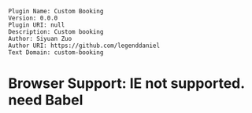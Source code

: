     Plugin Name: Custom Booking
    Version: 0.0.0
    Plugin URI: null
    Description: Custom booking
    Author: Siyuan Zuo
    Author URI: https://github.com/legenddaniel
    Text Domain: custom-booking

# Browser Support: IE not supported. need Babel

